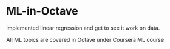# ML-in-Octave
implemented linear regression and get to see it work on data.

All ML topics are covered in Octave under Coursera ML course
